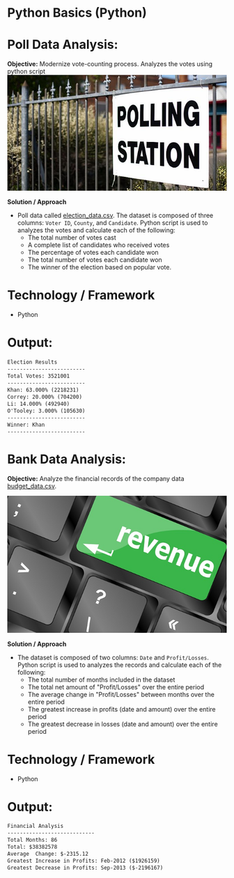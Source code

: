 # Python Basics (Python)

# Poll Data Analysis:

**Objective:**
Modernize vote-counting process. Analyzes the votes using python script
![Vote-Counting](Images/Vote_counting.jpg)

**Solution / Approach**
* Poll data called [election_data.csv](PyPoll/Resources/election_data.csv). The dataset is composed of three columns: `Voter ID`, `County`, and `Candidate`. Python script is used to analyzes the votes and calculate each of the following:
  * The total number of votes cast
  * A complete list of candidates who received votes
  * The percentage of votes each candidate won
  * The total number of votes each candidate won
  * The winner of the election based on popular vote.

# Technology / Framework
* Python

# Output:
  ```text
  Election Results
  -------------------------
  Total Votes: 3521001
  -------------------------
  Khan: 63.000% (2218231)
  Correy: 20.000% (704200)
  Li: 14.000% (492940)
  O'Tooley: 3.000% (105630)
  -------------------------
  Winner: Khan
  -------------------------
  ```

# Bank Data Analysis:
**Objective:**
Analyze the financial records of the company data [budget_data.csv](PyBank/Resources/budget_data.csv).

![Revenue](Images/revenue-per-lead.jpg)

**Solution / Approach**
* The dataset is composed of two columns: `Date` and `Profit/Losses`. Python script is used to analyzes the records and calculate each of the following:
  * The total number of months included in the dataset
  * The total net amount of "Profit/Losses" over the entire period
  * The average change in "Profit/Losses" between months over the entire period
  * The greatest increase in profits (date and amount) over the entire period
  * The greatest decrease in losses (date and amount) over the entire period

# Technology / Framework
* Python

# Output:
  ```text
  Financial Analysis
  ----------------------------
  Total Months: 86
  Total: $38382578
  Average  Change: $-2315.12
  Greatest Increase in Profits: Feb-2012 ($1926159)
  Greatest Decrease in Profits: Sep-2013 ($-2196167)
  ```